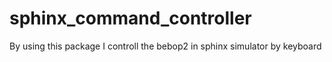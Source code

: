 # sphinx_command_controller
By using this package I controll the bebop2 in sphinx simulator by keyboard

